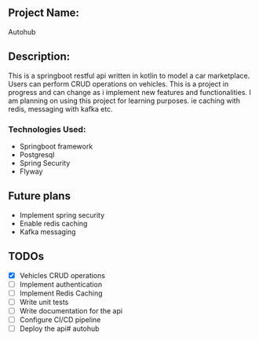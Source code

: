## Project Name:
 Autohub

## Description:
This is a springboot restful api written in kotlin to model a car marketplace. Users can perform CRUD operations on 
vehicles. This is a project in progress and can change as i implement new features and functionalities. I am planning on 
using this project for learning purposes. ie caching with redis, messaging with kafka etc.

### Technologies Used:
* Springboot framework
* Postgresql
* Spring Security
* Flyway

## Future plans
* Implement spring security
* Enable redis caching
* Kafka messaging

## TODOs
- [x] Vehicles CRUD operations
- [ ] Implement authentication
- [ ] Implement Redis Caching
- [ ] Write unit tests
- [ ] Write documentation for the api
- [ ] Configure CI/CD pipeline
- [ ] Deploy the api# autohub
